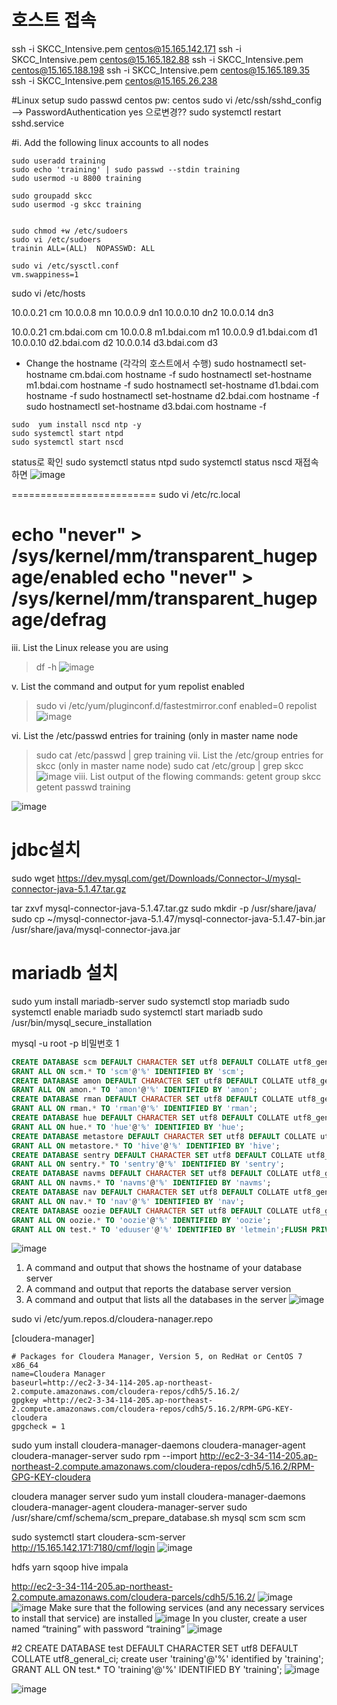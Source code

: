 # 호스트 접속
ssh -i SKCC_Intensive.pem centos@15.165.142.171
ssh -i SKCC_Intensive.pem centos@15.165.182.88
ssh -i SKCC_Intensive.pem centos@15.165.188.198
ssh -i SKCC_Intensive.pem centos@15.165.189.35
ssh -i SKCC_Intensive.pem centos@15.165.26.238

#Linux setup
sudo passwd centos   pw: centos
sudo vi /etc/ssh/sshd_config
--> PasswordAuthentication yes 으로변경??
sudo systemctl restart sshd.service

#i. Add the following linux accounts to all nodes
```
sudo useradd training
sudo echo 'training' | sudo passwd --stdin training
sudo usermod -u 8800 training
```
```
sudo groupadd skcc
sudo usermod -g skcc training
```

```

sudo chmod +w /etc/sudoers
sudo vi /etc/sudoers
trainin ALL=(ALL)  NOPASSWD: ALL

sudo vi /etc/sysctl.conf
vm.swappiness=1
````

sudo vi /etc/hosts

10.0.0.21  cm
10.0.0.8  mn
10.0.0.9  dn1
10.0.0.10  dn2
10.0.0.14  dn3

10.0.0.21 cm.bdai.com cm
10.0.0.8 m1.bdai.com m1
10.0.0.9 d1.bdai.com d1
10.0.0.10 d2.bdai.com d2
10.0.0.14 d3.bdai.com d3

* Change the hostname (각각의 호스트에서 수행)
sudo hostnamectl set-hostname cm.bdai.com
hostname -f
sudo hostnamectl set-hostname m1.bdai.com
hostname -f
sudo hostnamectl set-hostname d1.bdai.com
hostname -f
sudo hostnamectl set-hostname d2.bdai.com
hostname -f
sudo hostnamectl set-hostname d3.bdai.com
hostname -f
```
sudo  yum install nscd ntp -y
sudo systemctl start ntpd
sudo systemctl start nscd
```
status로 확인
sudo systemctl status ntpd
sudo systemctl status nscd
재접속하면 
![image](https://user-images.githubusercontent.com/7609848/125024734-576a7480-e0bc-11eb-8002-564c8be8c17e.png)

=========================
sudo vi /etc/rc.local

echo "never" > /sys/kernel/mm/transparent_hugepage/enabled
echo "never" > /sys/kernel/mm/transparent_hugepage/defrag
=============================

iii. List the Linux release you are using
> df -h
![image](https://user-images.githubusercontent.com/7609848/125025018-da8bca80-e0bc-11eb-8c72-eb79f239602d.png)

v. List the command and output for yum repolist enabled
> sudo vi /etc/yum/pluginconf.d/fastestmirror.conf
enabled=0
> repolist
![image](https://user-images.githubusercontent.com/7609848/125025367-8503ed80-e0bd-11eb-900c-ff5d93e5b8fc.png)

vi. List the /etc/passwd entries for training (only in master name node
> sudo cat /etc/passwd | grep training
vii. List the /etc/group entries for skcc (only in master name node)
> sudo cat /etc/group | grep skcc
![image](https://user-images.githubusercontent.com/7609848/125025711-20955e00-e0be-11eb-90ae-3abd9e6e2528.png)
viii. List output of the flowing commands:
getent group skcc
getent passwd training

![image](https://user-images.githubusercontent.com/7609848/125025826-54708380-e0be-11eb-9547-695127844330.png)

# jdbc설치
sudo wget https://dev.mysql.com/get/Downloads/Connector-J/mysql-connector-java-5.1.47.tar.gz

tar zxvf mysql-connector-java-5.1.47.tar.gz
sudo mkdir -p /usr/share/java/
sudo cp ~/mysql-connector-java-5.1.47/mysql-connector-java-5.1.47-bin.jar /usr/share/java/mysql-connector-java.jar

# mariadb 설치
sudo yum install mariadb-server
sudo systemctl stop mariadb
sudo systemctl enable mariadb
sudo systemctl start mariadb
sudo /usr/bin/mysql_secure_installation

mysql -u root -p
비밀번호 1
```sql
CREATE DATABASE scm DEFAULT CHARACTER SET utf8 DEFAULT COLLATE utf8_general_ci;
GRANT ALL ON scm.* TO 'scm'@'%' IDENTIFIED BY 'scm';
CREATE DATABASE amon DEFAULT CHARACTER SET utf8 DEFAULT COLLATE utf8_general_ci;
GRANT ALL ON amon.* TO 'amon'@'%' IDENTIFIED BY 'amon';
CREATE DATABASE rman DEFAULT CHARACTER SET utf8 DEFAULT COLLATE utf8_general_ci;
GRANT ALL ON rman.* TO 'rman'@'%' IDENTIFIED BY 'rman';
CREATE DATABASE hue DEFAULT CHARACTER SET utf8 DEFAULT COLLATE utf8_general_ci;
GRANT ALL ON hue.* TO 'hue'@'%' IDENTIFIED BY 'hue';
CREATE DATABASE metastore DEFAULT CHARACTER SET utf8 DEFAULT COLLATE utf8_general_ci;
GRANT ALL ON metastore.* TO 'hive'@'%' IDENTIFIED BY 'hive';
CREATE DATABASE sentry DEFAULT CHARACTER SET utf8 DEFAULT COLLATE utf8_general_ci;
GRANT ALL ON sentry.* TO 'sentry'@'%' IDENTIFIED BY 'sentry';
CREATE DATABASE navms DEFAULT CHARACTER SET utf8 DEFAULT COLLATE utf8_general_ci;
GRANT ALL ON navms.* TO 'navms'@'%' IDENTIFIED BY 'navms';
CREATE DATABASE nav DEFAULT CHARACTER SET utf8 DEFAULT COLLATE utf8_general_ci;
GRANT ALL ON nav.* TO 'nav'@'%' IDENTIFIED BY 'nav';
CREATE DATABASE oozie DEFAULT CHARACTER SET utf8 DEFAULT COLLATE utf8_general_ci;
GRANT ALL ON oozie.* TO 'oozie'@'%' IDENTIFIED BY 'oozie';
GRANT ALL ON test.* TO 'eduuser'@'%' IDENTIFIED BY 'letmein';FLUSH PRIVILEGES;
```
![image](https://user-images.githubusercontent.com/7609848/125029380-7f5dd600-e0c4-11eb-9a4a-b489273e7bdf.png)


1. A command and output that shows the hostname of your 
database server
2. A command and output that reports the database server version
3. A command and output that lists all the databases in the server
![image](https://user-images.githubusercontent.com/7609848/125030023-6e619480-e0c5-11eb-96fd-df76b18da018.png)


sudo vi /etc/yum.repos.d/cloudera-nanager.repo

[cloudera-manager]
```
# Packages for Cloudera Manager, Version 5, on RedHat or CentOS 7 x86_64
name=Cloudera Manager
baseurl=http://ec2-3-34-114-205.ap-northeast-2.compute.amazonaws.com/cloudera-repos/cdh5/5.16.2/
gpgkey =http://ec2-3-34-114-205.ap-northeast-2.compute.amazonaws.com/cloudera-repos/cdh5/5.16.2/RPM-GPG-KEY-cloudera
gpgcheck = 1
```
sudo yum install cloudera-manager-daemons cloudera-manager-agent cloudera-manager-server
sudo rpm --import http://ec2-3-34-114-205.ap-northeast-2.compute.amazonaws.com/cloudera-repos/cdh5/5.16.2/RPM-GPG-KEY-cloudera

cloudera manager server
sudo yum install cloudera-manager-daemons cloudera-manager-agent cloudera-manager-server
sudo /usr/share/cmf/schema/scm_prepare_database.sh mysql scm scm scm

sudo systemctl start cloudera-scm-server
http://15.165.142.171:7180/cmf/login
![image](https://user-images.githubusercontent.com/7609848/125032389-dbc2f480-e0c8-11eb-9e8d-cce70ff4eba7.png)

hdfs
yarn
sqoop
hive
impala

http://ec2-3-34-114-205.ap-northeast-2.compute.amazonaws.com/cloudera-parcels/cdh5/5.16.2/
![image](https://user-images.githubusercontent.com/7609848/125033877-debee480-e0ca-11eb-9a0f-c59d11c68fec.png)
![image](https://user-images.githubusercontent.com/7609848/125035659-0e6eec00-e0cd-11eb-8006-23a6f8fe3015.png)
Make sure that the following services (and any necessary services to
install that service) are installed
![image](https://user-images.githubusercontent.com/7609848/125035767-2e061480-e0cd-11eb-91f5-59bdad5f83e3.png)
In you cluster, create a user named “training” with password “training”
![image](https://user-images.githubusercontent.com/7609848/125036012-7a515480-e0cd-11eb-9b3c-ceab1bf592b5.png)


#2
CREATE DATABASE test DEFAULT CHARACTER SET utf8 DEFAULT COLLATE utf8_general_ci;
create user 'training'@'%' identified by 'training';
GRANT ALL ON test.* TO 'training'@'%' IDENTIFIED BY 'training';
![image](https://user-images.githubusercontent.com/7609848/125037692-6870b100-e0cf-11eb-9453-503936213597.png)


![image](https://user-images.githubusercontent.com/7609848/125041040-44af6a00-e0d3-11eb-9fb2-958f681dad9f.png)
